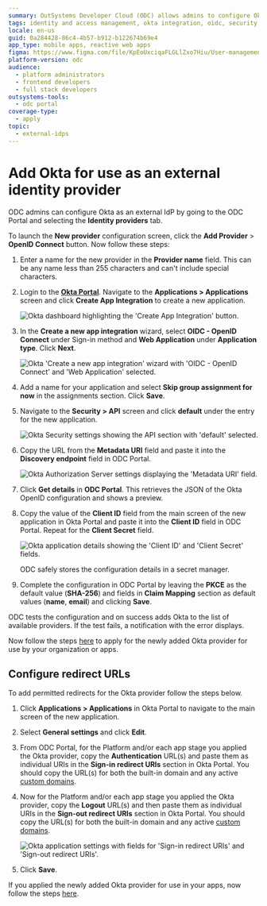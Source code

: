 ```yaml
---
summary: OutSystems Developer Cloud (ODC) allows admins to configure Okta as an external identity provider through its portal interface.
tags: identity and access management, okta integration, oidc, security configuration, api management
locale: en-us
guid: 0a284428-86c4-4b57-b912-b122674b69e4
app_type: mobile apps, reactive web apps
figma: https://www.figma.com/file/KpEoUxciqaFLGLlZxo7Hiu/User-management?type=design&node-id=3405%3A545&mode=design&t=Oyyu3fjPlmIYwh5h-1
platform-version: odc
audience:
  - platform administrators
  - frontend developers
  - full stack developers
outsystems-tools:
  - odc portal
coverage-type:
  - apply
topic:
  - external-idps
---
```


# Add Okta for use as an external identity provider

ODC admins can configure Okta as an external IdP by going to the ODC Portal and selecting the **Identity providers** tab.

To launch the **New provider** configuration screen, click the **Add Provider** > **OpenID Connect** button. Now follow these steps:

1. Enter a name for the new provider in the **Provider name** field. This can be any name less than 255 characters and can't include special characters.

1. Login to the [**Okta Portal**](https://login.okta.com/). Navigate to the **Applications > Applications** screen and click **Create App Integration** to create a new application.

    ![Okta dashboard highlighting the 'Create App Integration' button.](images/create-app-integration-ok.png "Okta Create App Integration")

1. In the **Create a new app integration** wizard, select **OIDC - OpenID Connect** under Sign-in method and **Web Application** under **Application type**. Click **Next**.

    ![Okta 'Create a new app integration' wizard with 'OIDC - OpenID Connect' and 'Web Application' selected.](images/config-app-integration-ok.png "Okta App Integration Configuration")

1. Add a name for your application and select **Skip group assignment for now** in the assignments section. Click **Save**.

1. Navigate to the **Security > API** screen and click **default** under the entry for the new application.

    ![Okta Security settings showing the API section with 'default' selected.](images/security-api-ok.png "Okta Security API")

1. Copy the URL from the **Metadata URI** field and paste it into the **Discovery endpoint** field in ODC Portal.

    ![Okta Authorization Server settings displaying the 'Metadata URI' field.](images/metadata-uri-ok.png "Okta Metadata URI")

1. Click **Get details** in **ODC Portal**. This retrieves the JSON of the Okta OpenID configuration and shows a preview.

1. Copy the value of the **Client ID** field from the main screen of the new application in Okta Portal and paste it into the **Client ID** field in ODC Portal. Repeat for the **Client Secret** field.

    ![Okta application details showing the 'Client ID' and 'Client Secret' fields.](images/add-client-id-secret-ok.png "Okta Client ID and Secret")

    <div class="info" markdown="1">
    ODC safely stores the configuration details in a secret manager.
    </div>

1. Complete the configuration in ODC Portal by leaving the **PKCE** as the default value (**SHA-256**) and fields in **Claim Mapping** section as default values (**name**, **email**) and clicking **Save**.

ODC tests the configuration and on success adds Okta to the list of available providers. If the test fails, a notification with the error displays.

Now follow the steps [here](intro.md#apply-an-external-idp) to apply for the newly added Okta provider for use by your organization or apps.

## Configure redirect URLs

To add permitted redirects for the Okta provider follow the steps below.

1. Click **Applications > Applications** in Okta Portal to navigate to the main screen of the new application.

1. Select **General settings** and click **Edit**.

1. From ODC Portal, for the Platform and/or each app stage you applied the Okta provider, copy the **Authentication** URL(s) and paste them as individual URIs in the **Sign-in redirect URIs** section in Okta Portal. You should copy the URL(s) for both the built-in domain and any active [custom domains](../custom-domains.md).

1. Now for the Platform and/or each app stage you applied the Okta provider, copy the **Logout** URL(s) and then paste them as individual URIs in the **Sign-out redirect URIs** section in Okta Portal. You should copy the URL(s) for both the built-in domain and any active [custom domains](../custom-domains.md).

    ![Okta application settings with fields for 'Sign-in redirect URIs' and 'Sign-out redirect URIs'.](images/login-logout-uris-ok.png "Okta Login and Logout URIs")

1. Click **Save**.

If you applied the newly added Okta provider for use in your apps, now follow the steps [here](apps.md).
